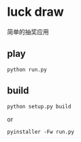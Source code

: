# luck draw

简单的抽奖应用



## play

```shell
python run.py
```



## build

```shell
python setup.py build
```

or

```shell
pyinstaller -Fw run.py
```

